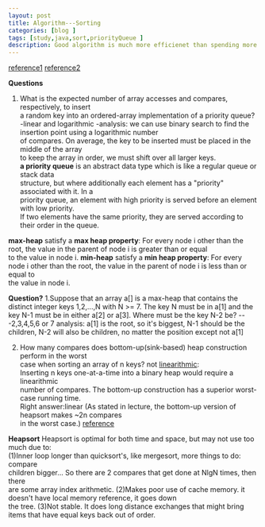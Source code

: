```yaml
---
layout: post
title: Algorithm---Sorting
categories: [blog ]
tags: [study,java,sort,priorityQueue ]
description: Good algorithm is much more efficienet than spending more money and time
---  
```


[reference1](http://www.cs.dartmouth.edu/~gevorg/cs10/notes.php?num=14 "reference1")
[reference2](http://algs4.cs.princeton.edu/24pq/)

**Questions**
1. What is the expected number of array accesses and compares, respectively, to insert  
a random key into an ordered-array implementation of a priority queue?  
-linear and logarithmic 
-analysis: we can use binary search to find the insertion point using a logarithmic number   
of compares. On average, the key to be inserted must be placed in the middle of the array   
to keep the array in order, we must shift over all larger keys.  
**a priority queue** is an abstract data type which is like a regular queue or stack data   
structure, but where additionally each element has a "priority" associated with it. In a  
priority queue, an element with high priority is served before an element with low priority.  
If two elements have the same priority, they are served according to their order in the queue.  

**max-heap** satisfy a **max heap property**:
For every node i other than the root, the value in the parent of node i is greater than or equal  
to the value in node i.
**min-heap** satisfy a **min heap property**:
For every node i other than the root, the value in the parent of node i is less than or equal to  
the value in node i.

**Question?**
1.Suppose that an array a[] is a max-heap that contains the distinct integer keys 1,2,...,N with
N >= 7. The key N must be in a[1] and the key N-1 must be in either a[2] or a[3]. Where must be
the key N-2 be?
---2,3,4,5,6 or 7
analysis: a[1] is the root, so it's biggest, N-1 should be the children, N-2 will also be children,
no matter the position except not a[1]

2. How many compares does bottom-up(sink-based) heap construction perform in the worst  
case when sorting an array of n keys?
not [linearithmic](https://en.wikipedia.org/wiki/Time_complexity#Linearithmic_time):  
Inserting n keys one-at-a-time into a binary heap would require a linearithmic  
number of compares. The bottom-up construction has a superior worst-case running time.  
Right answer:linear (As stated in lecture, the bottom-up version of heapsort makes ~2n compares  
in the worst case.)  [reference](http://algs4.cs.princeton.edu/24pq/index.php#Ex2.4.20)

**Heapsort**
Heapsort is optimal for both time and space, but may not use too much due to:     
(1)Inner loop longer than quicksort's, like mergesort, more things to do: compare  
children bigger... So there are 2 compares that get done at NlgN times, then there   
are some array index arithmetic.
(2)Makes poor use of cache memory. it doesn't have local memory reference, it goes down  
the tree.
(3)Not stable. It does long distance exchanges that might bring items that have equal keys
back out of order.


